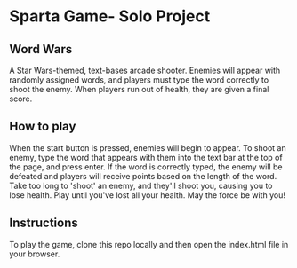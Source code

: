 # Sparta Game- Solo Project

## Word Wars

A Star Wars-themed, text-bases arcade shooter. Enemies will appear with randomly assigned words, and players must type the word correctly to shoot the enemy. When players run out of health, they are given a final score.

## How to play

When the start button is pressed, enemies will begin to appear. To shoot an enemy, type the word that appears with them into the text bar at the top of the page, and press enter. If the word is correctly typed, the enemy will be defeated and players will receive points based on the length of the word. Take too long to 'shoot' an enemy, and they'll shoot you, causing you to lose health. Play until you've lost all your health. May the force be with you!

## Instructions

To play the game, clone this repo locally and then open the index.html file in your browser.
